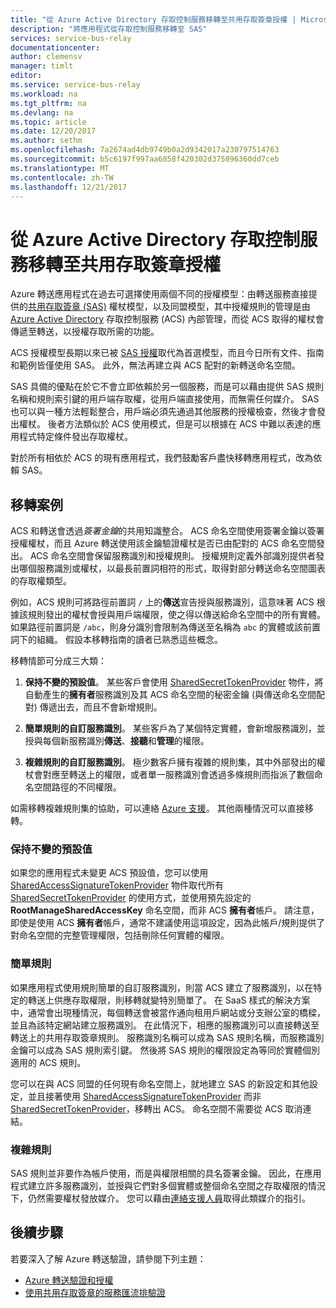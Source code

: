 ```yaml
---
title: "從 Azure Active Directory 存取控制服務移轉至共用存取簽章授權 | Microsoft Docs"
description: "將應用程式從存取控制服務移轉至 SAS"
services: service-bus-relay
documentationcenter: 
author: clemensv
manager: timlt
editor: 
ms.service: service-bus-relay
ms.workload: na
ms.tgt_pltfrm: na
ms.devlang: na
ms.topic: article
ms.date: 12/20/2017
ms.author: sethm
ms.openlocfilehash: 7a2674ad4db9749b0a2d9342017a230797514763
ms.sourcegitcommit: b5c6197f997aa6858f420302d375896360dd7ceb
ms.translationtype: MT
ms.contentlocale: zh-TW
ms.lasthandoff: 12/21/2017
---
```

# <a name="migrate-from-azure-active-directory-access-control-service-to-shared-access-signature-authorization"></a>從 Azure Active Directory 存取控制服務移轉至共用存取簽章授權

Azure 轉送應用程式在過去可選擇使用兩個不同的授權模型：由轉送服務直接提供的[共用存取簽章 (SAS)](../service-bus-messaging/service-bus-sas.md) 權杖模型，以及同盟模型，其中授權規則的管理是由 [Azure Active Directory](/azure/active-directory/) 存取控制服務 (ACS) 內部管理，而從 ACS 取得的權杖會傳遞至轉送，以授權存取所需的功能。

ACS 授權模型長期以來已被 [SAS 授權](../service-bus-messaging/service-bus-authentication-and-authorization.md)取代為首選模型，而且今日所有文件、指南和範例皆僅使用 SAS。 此外，無法再建立與 ACS 配對的新轉送命名空間。

SAS 具備的優點在於它不會立即依賴於另一個服務，而是可以藉由提供 SAS 規則名稱和規則索引鍵的用戶端存取權，從用戶端直接使用，而無需任何媒介。 SAS 也可以與一種方法輕鬆整合，用戶端必須先通過其他服務的授權檢查，然後才會發出權杖。 後者方法類似於 ACS 使用模式，但是可以根據在 ACS 中難以表達的應用程式特定條件發出存取權杖。

對於所有相依於 ACS 的現有應用程式，我們鼓勵客戶盡快移轉應用程式，改為依賴 SAS。

## <a name="migration-scenarios"></a>移轉案例

ACS 和轉送會透過*簽署金鑰*的共用知識整合。 ACS 命名空間使用簽署金鑰以簽署授權權杖，而且 Azure 轉送使用該金鑰驗證權杖是否已由配對的 ACS 命名空間發出。 ACS 命名空間會保留服務識別和授權規則。 授權規則定義外部識別提供者發出哪個服務識別或權杖，以最長前置詞相符的形式，取得對部分轉送命名空間圖表的存取權類型。

例如，ACS 規則可將路徑前置詞 `/` 上的**傳送**宣告授與服務識別，這意味著 ACS 根據該規則發出的權杖會授與用戶端權限，使之得以傳送給命名空間中的所有實體。 如果路徑前置詞是 `/abc`，則身分識別會限制為傳送至名稱為 `abc` 的實體或該前置詞下的組織。 假設本移轉指南的讀者已熟悉這些概念。

移轉情節可分成三大類：

1.  **保持不變的預設值**。 某些客戶會使用 [SharedSecretTokenProvider](/dotnet/api/microsoft.servicebus.sharedsecrettokenprovider) 物件，將自動產生的**擁有者**服務識別及其 ACS 命名空間的秘密金鑰 (與傳送命名空間配對) 傳遞出去，而且不會新增規則。

2.  **簡單規則的自訂服務識別**。 某些客戶為了某個特定實體，會新增服務識別，並授與每個新服務識別**傳送**、**接聽**和**管理**的權限。

3.  **複雜規則的自訂服務識別**。 極少數客戶擁有複雜的規則集，其中外部發出的權杖會對應至轉送上的權限，或者單一服務識別會透過多條規則而指派了數個命名空間路徑的不同權限。

如需移轉複雜規則集的協助，可以連絡 [Azure 支援](https://azure.microsoft.com/support/options/)。 其他兩種情況可以直接移轉。

### <a name="unchanged-defaults"></a>保持不變的預設值

如果您的應用程式未變更 ACS 預設值，您可以使用 [SharedAccessSignatureTokenProvider](/dotnet/api/microsoft.servicebus.sharedaccesssignaturetokenprovider) 物件取代所有 [SharedSecretTokenProvider](/dotnet/api/microsoft.servicebus.sharedsecrettokenprovider) 的使用方式，並使用預先設定的 **RootManageSharedAccessKey** 命名空間，而非 ACS **擁有者**帳戶。 請注意，即使是使用 ACS **擁有者**帳戶，通常不建議使用這項設定，因為此帳戶/規則提供了對命名空間的完整管理權限，包括刪除任何實體的權限。

### <a name="simple-rules"></a>簡單規則

如果應用程式使用規則簡單的自訂服務識別，則當 ACS 建立了服務識別，以在特定的轉送上供應存取權限，則移轉就變特別簡單了。 在 SaaS 樣式的解決方案中，通常會出現種情況，每個轉送會被當作通向租用戶網站或分支辦公室的橋樑，並且為該特定網站建立服務識別。 在此情況下，相應的服務識別可以直接轉送至轉送上的共用存取簽章規則。 服務識別名稱可以成為 SAS 規則名稱，而服務識別金鑰可以成為 SAS 規則索引鍵。 然後將 SAS 規則的權限設定為等同於實體個別適用的 ACS 規則。

您可以在與 ACS 同盟的任何現有命名空間上，就地建立 SAS 的新設定和其他設定，並且接著使用 [SharedAccessSignatureTokenProvider](/dotnet/api/microsoft.servicebus.sharedaccesssignaturetokenprovider) 而非 [SharedSecretTokenProvider](/dotnet/api/microsoft.servicebus.sharedsecrettokenprovider)，移轉出 ACS。 命名空間不需要從 ACS 取消連結。

### <a name="complex-rules"></a>複雜規則

SAS 規則並非要作為帳戶使用，而是與權限相關的具名簽署金鑰。 因此，在應用程式建立許多服務識別，並授與它們對多個實體或整個命名空間之存取權限的情況下，仍然需要權杖發放媒介。 您可以藉由[連絡支援人員](https://azure.microsoft.com/support/options/)取得此類媒介的指引。

## <a name="next-steps"></a>後續步驟

若要深入了解 Azure 轉送驗證，請參閱下列主題：

* [Azure 轉送驗證和授權](relay-authentication-and-authorization.md)
* [使用共用存取簽章的服務匯流排驗證](../service-bus-messaging/service-bus-sas.md)


